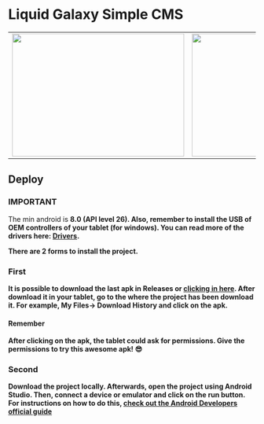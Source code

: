 # Liquid Galaxy Simple CMS 

<table><tr><td><img src="https://raw.githubusercontent.com/dfriveros11/LiquidGalaxySimpleCMS/develop/DemoSimpleCMSAndroid.gif" width="350" height="250"/></td><td><img src="https://raw.githubusercontent.com/dfriveros11/LiquidGalaxySimpleCMS/develop/DemoSimpleCMSLiquidGalaxy.gif" width="350" height="250"/></td></tr></table>


## Deploy

### IMPORTANT
The min android is <strong>8.0 (API level 26)<strong>. Also, remember to install the USB of OEM controllers of your tablet (for windows). You can read more of the drivers here: [Drivers]( https://developer.android.com/studio/run/oem-usb).

There are 2 forms to install the project.

### First

It is possible to download the last apk in Releases or [clicking in here](https://github.com/dfriveros11/LiquidGalaxySimpleCMS/releases/download/0.2/SimpleCMS-0.2.apk). After download it in your tablet, go to the where the project has been download it. For example, My Files-> Download History and click on the apk. 

#### Remember

After clicking on the apk, the tablet could ask for permissions. Give the permissions to try this awesome apk! :sunglasses:

### Second

Download the project locally. Afterwards, open the project using Android Studio. Then, connect a device or emulator and click on the run button. For instructions on how to do this, [check out the Android Developers official guide](https://developer.android.com/training/basics/firstapp/running-app)


